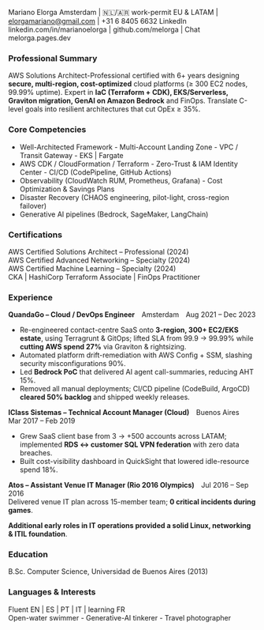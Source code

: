 Mariano Elorga
Amsterdam | 🇳🇱/🇦🇷 work-permit EU & LATAM | elorgamariano@gmail.com | +31 6 8405 6632
LinkedIn linkedin.com/in/marianoelorga | github.com/melorga | Chat melorga.pages.dev

### Professional Summary

AWS Solutions Architect-Professional certified with 6+ years designing **secure, multi-region, cost-optimized** cloud platforms (≥ 300 EC2 nodes, 99.99% uptime). Expert in **IaC (Terraform + CDK), EKS/Serverless, Graviton migration, GenAI on Amazon Bedrock** and FinOps. Translate C-level goals into resilient architectures that cut OpEx ≥ 35%.

### Core Competencies

- Well-Architected Framework - Multi-Account Landing Zone - VPC / Transit Gateway - EKS | Fargate
- AWS CDK / CloudFormation / Terraform - Zero-Trust & IAM Identity Center - CI/CD (CodePipeline, GitHub Actions)
- Observability (CloudWatch RUM, Prometheus, Grafana) - Cost Optimization & Savings Plans
- Disaster Recovery (CHAOS engineering, pilot-light, cross-region failover)
- Generative AI pipelines (Bedrock, SageMaker, LangChain)

### Certifications

AWS Certified Solutions Architect – Professional (2024)  
AWS Certified Advanced Networking – Specialty (2024)  
AWS Certified Machine Learning – Specialty (2024)  
CKA | HashiCorp Terraform Associate | FinOps Practitioner

### Experience

**QuandaGo – Cloud / DevOps Engineer** Amsterdam Aug 2021 – Dec 2023

- Re-engineered contact-centre SaaS onto **3-region, 300+ EC2/EKS estate**, using Terragrunt & GitOps; lifted SLA from 99.9 → 99.99% while **cutting AWS spend 27%** via Graviton & rightsizing.
- Automated platform drift-remediation with AWS Config + SSM, slashing security misconfigurations 90%.
- Led **Bedrock PoC** that delivered AI agent call-summaries, reducing AHT 15%.
- Removed all manual deployments; CI/CD pipeline (CodeBuild, ArgoCD) **cleared 50% backlog** and shipped weekly releases.

**IClass Sistemas – Technical Account Manager (Cloud)** Buenos Aires Mar 2017 – Feb 2019

- Grew SaaS client base from 3 → +500 accounts across LATAM; implemented **RDS ↔ customer SQL VPN federation** with zero data breaches.
- Built cost-visibility dashboard in QuickSight that lowered idle-resource spend 18%.

**Atos – Assistant Venue IT Manager (Rio 2016 Olympics)** Jul 2016 – Sep 2016  
Delivered venue IT plan across 15-member team; **0 critical incidents during games**.

**Additional early roles in IT operations provided a solid Linux, networking & ITIL foundation**.

### Education

B.Sc. Computer Science, Universidad de Buenos Aires (2013)

### Languages & Interests

Fluent EN | ES | PT | IT | learning FR  
Open-water swimmer - Generative-AI tinkerer - Travel photographer
